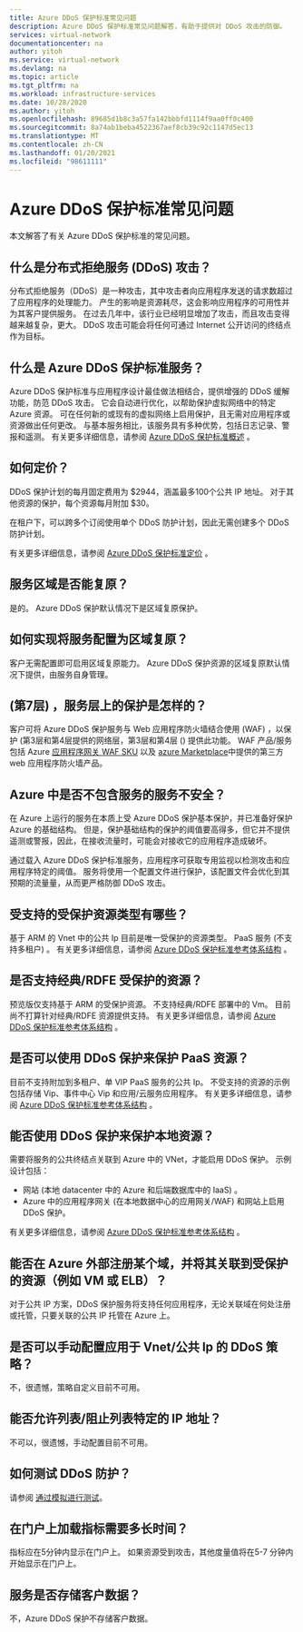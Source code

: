 ```yaml
---
title: Azure DDoS 保护标准常见问题
description: Azure DDoS 保护标准常见问题解答，有助于提供对 DDoS 攻击的防御。
services: virtual-network
documentationcenter: na
author: yitoh
ms.service: virtual-network
ms.devlang: na
ms.topic: article
ms.tgt_pltfrm: na
ms.workload: infrastructure-services
ms.date: 10/28/2020
ms.author: yitoh
ms.openlocfilehash: 89685d1b8c3a57fa142bbbfd1114f9aa0ff0c400
ms.sourcegitcommit: 8a74ab1beba4522367aef8cb39c92c1147d5ec13
ms.translationtype: MT
ms.contentlocale: zh-CN
ms.lasthandoff: 01/20/2021
ms.locfileid: "98611111"
---
```

# <a name="azure-ddos-protection-standard-frequent-asked-questions"></a>Azure DDoS 保护标准常见问题

本文解答了有关 Azure DDoS 保护标准的常见问题。 

## <a name="what-is-a-distributed-denial-of-service-ddos-attack"></a>什么是分布式拒绝服务 (DDoS) 攻击？
分布式拒绝服务（DDoS）是一种攻击，其中攻击者向应用程序发送的请求数超过了应用程序的处理能力。 产生的影响是资源耗尽，这会影响应用程序的可用性并为其客户提供服务。 在过去几年中，该行业已经明显增加了攻击，而且攻击变得越来越复杂，更大。 DDoS 攻击可能会将任何可通过 Internet 公开访问的终结点作为目标。

## <a name="what-is-azure-ddos-protection-standard-service"></a>什么是 Azure DDoS 保护标准服务？
Azure DDoS 保护标准与应用程序设计最佳做法相结合，提供增强的 DDoS 缓解功能，防范 DDoS 攻击。 它会自动进行优化，以帮助保护虚拟网络中的特定 Azure 资源。 可在任何新的或现有的虚拟网络上启用保护，且无需对应用程序或资源做出任何更改。 与基本服务相比，该服务具有多种优势，包括日志记录、警报和遥测。 有关更多详细信息，请参阅 [Azure DDoS 保护标准概述](ddos-protection-overview.md) 。 

## <a name="how-does-pricing-work"></a>如何定价？
DDoS 保护计划的每月固定费用为 $2944，涵盖最多100个公共 IP 地址。 对于其他资源的保护，每个资源每月附加 $30。 

在租户下，可以跨多个订阅使用单个 DDoS 防护计划，因此无需创建多个 DDoS 防护计划。

有关更多详细信息，请参阅 [Azure DDoS 保护标准定价](https://azure.microsoft.com/pricing/details/ddos-protection/) 。

## <a name="is-the-service-zone-resilient"></a>服务区域是否能复原？
是的。 Azure DDoS 保护默认情况下是区域复原保护。

## <a name="how-do-i-configure-the-service-to-be-zone-resilient"></a>如何实现将服务配置为区域复原？
客户无需配置即可启用区域复原能力。 Azure DDoS 保护资源的区域复原默认情况下提供，由服务自身管理。

## <a name="what-about-protection-at-the-service-layer-layer-7"></a> (第7层) ，服务层上的保护是怎样的？
客户可将 Azure DDoS 保护服务与 Web 应用程序防火墙结合使用 (WAF) ，以保护 (第3层和第4层提供的网络层，第3层和第4层 () 提供此功能。 WAF 产品/服务包括 Azure [应用程序网关 WAF SKU](../web-application-firewall/ag/ag-overview.md?toc=%2fazure%2fvirtual-network%2ftoc.json) 以及 [azure Marketplace](https://azuremarketplace.microsoft.com/marketplace/apps?page=1&search=web%20application%20firewall)中提供的第三方 web 应用程序防火墙产品。

## <a name="are-services-unsafe-in-azure-without-the-service"></a>Azure 中是否不包含服务的服务不安全？
在 Azure 上运行的服务在本质上受 Azure DDoS 保护基本保护，并已准备好保护 Azure 的基础结构。 但是，保护基础结构的保护的阈值要高得多，但它并不提供遥测或警报，因此，在接收流量时，可能会对接收它的应用程序造成破坏。 

通过载入 Azure DDoS 保护标准服务，应用程序可获取专用监视以检测攻击和应用程序特定的阈值。 服务将使用一个配置文件进行保护，该配置文件会优化到其预期的流量量，从而更严格防御 DDoS 攻击。

## <a name="what-are-the-supported-protected-resource-types"></a>受支持的受保护资源类型有哪些？
基于 ARM 的 Vnet 中的公共 Ip 目前是唯一受保护的资源类型。 PaaS 服务 (不支持多租户) 。 有关更多详细信息，请参阅 [Azure DDoS 保护标准参考体系结构](ddos-protection-reference-architectures.md) 。

## <a name="are-classicrdfe-protected-resources-supported"></a>是否支持经典/RDFE 受保护的资源？
预览版仅支持基于 ARM 的受保护资源。 不支持经典/RDFE 部署中的 Vm。 目前尚不打算针对经典/RDFE 资源提供支持。 有关更多详细信息，请参阅 [Azure DDoS 保护标准参考体系结构](ddos-protection-reference-architectures.md) 。

## <a name="can-i-protect-my-paas-resources-using-ddos-protection"></a>是否可以使用 DDoS 保护来保护 PaaS 资源？
目前不支持附加到多租户、单 VIP PaaS 服务的公共 Ip。 不受支持的资源的示例包括存储 Vip、事件中心 Vip 和应用/云服务应用程序。 有关更多详细信息，请参阅 [Azure DDoS 保护标准参考体系结构](ddos-protection-reference-architectures.md) 。

## <a name="can-i-protect-my-on-premise-resources-using-ddos-protection"></a>能否使用 DDoS 保护来保护本地资源？
需要将服务的公共终结点关联到 Azure 中的 VNet，才能启用 DDoS 保护。 示例设计包括：
- 网站 (本地 datacenter 中的 Azure 和后端数据库中的 IaaS) 。 
- Azure 中的应用程序网关 (在本地数据中心的应用网关/WAF) 和网站上启用 DDoS 保护。

有关更多详细信息，请参阅 [Azure DDoS 保护标准参考体系结构](ddos-protection-reference-architectures.md) 。

## <a name="can-i-register-a-domain-outside-of-azure-and-associate-that-to-a-protected-resource-like-vm-or-elb"></a>能否在 Azure 外部注册某个域，并将其关联到受保护的资源（例如 VM 或 ELB）？
对于公共 IP 方案，DDoS 保护服务将支持任何应用程序，无论关联域在何处注册或托管，只要关联的公共 IP 托管在 Azure 上。 

## <a name="can-i-manually-configure-the-ddos-policy-applied-to-the-vnetspublic-ips"></a>是否可以手动配置应用于 Vnet/公共 Ip 的 DDoS 策略？
不，很遗憾，策略自定义目前不可用。

## <a name="can-i-allowlistblocklist-specific-ip-addresses"></a>能否允许列表/阻止列表特定的 IP 地址？
不可以，很遗憾，手动配置目前不可用。

## <a name="how-can-i-test-ddos-protection"></a>如何测试 DDoS 防护？
请参阅 [通过模拟进行测试](test-through-simulations.md)。

## <a name="how-long-does-it-take-for-the-metrics-to-load-on-portal"></a>在门户上加载指标需要多长时间？
指标应在5分钟内显示在门户上。 如果资源受到攻击，其他度量值将在5-7 分钟内开始显示在门户上。 

## <a name="does-the-service-store-customer-data"></a>服务是否存储客户数据？
不，Azure DDoS 保护不存储客户数据。
    
